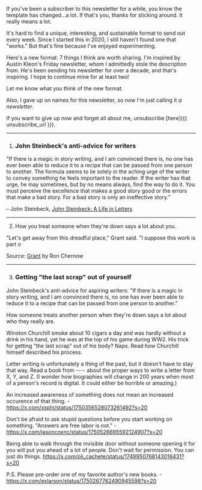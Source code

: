 If you've been a subscriber to this newsletter for a while, you know the template has changed...a lot. If that's you, thanks for sticking around. It really means a lot.

It's hard to find a unique, interesting, and sustainable format to send out every week. Since I started this in 2020, I still haven't found one that "works." But that's fine because I've enjoyed experimenting.

Here's a new format: 7 things I think are worth sharing. I'm inspired by Austin Kleon's Friday newsletter, whom I admittedly stole the description from. He's been sending his newsletter for over a decade, and that's inspiring. I hope to continue mine for at least two!

Let me know what you think of the new format.

Also, I gave up on names for this newsletter, so now I'm just calling it _a newsletter_.

If you want to give up now and forget all about me, unsubscribe [​here​]({{ unsubscribe_url }}).

---

1. ### John Steinbeck's anti-advice for writers

"If there is a magic in story writing, and I am convinced there is, no one has ever been able to reduce it to a recipe that can be passed from one person to another. The formula seems to lie solely in the aching urge of the writer to convey something he feels important to the reader. If the writer has that urge, he may sometimes, but by no means always, find the way to do it. You must perceive the excellence that makes a good story good or the errors that make a bad story. For a bad story is only an ineffective story.”

– John Steinbeck, [​John Steinbeck: A Life in Letters](https://a.co/d/ftJukVJ)

---

2. How you treat someone when they're down says a lot about you.

"Let's get away from this dreadful place," Grant said. "I suppose this work is part o

Source: [​Grant](https://a.co/d/6bVetLw) by Ron Chernow

---

3. ### Getting "the last scrap" out of yourself



John Steinbeck's anti-advice for aspiring writers: "If there is a magic in story writing, and I am convinced there is, no one has ever been able to reduce it to a recipe that can be passed from one person to another."

How someone treats another person when they're down says a lot about who they really are.

Winston Churchill smoke about 10 cigars a day and was hardly without a drink in his hand, yet he was at the top of his game during WW2. His trick for getting "the last scrap" out of his body? Naps. Read how Churchill himself described his process.

Letter writing is unfortunately a thing of the past, but it doesn't have to stay that way. Read a book from ---- about the proper ways to write a letter from X, Y, and Z. (I wonder how biographies will change in 200 years when most of a person's record is digital. It could either be horrible or amazing.)

An increased awareness of something does not mean an increased occurence of that thing. - https://x.com/xsphi/status/1750356528073261492?s=20

Don't be afraid to ask stupid questions before you start working on something. "Answers are free labor is not." - https://x.com/jasoncoxnc/status/1750526695592124907?s=20

Being able to walk through the invisible door without someone opening it for you will put you ahead of a lot of people. Don't wait for permission. You can just do things. https://x.com/pli_cachete/status/1749950768143016431?s=20

P.S. Please pre-order one of my favorite author's new books.  - https://x.com/exlarson/status/1750267762490945598?s=20

